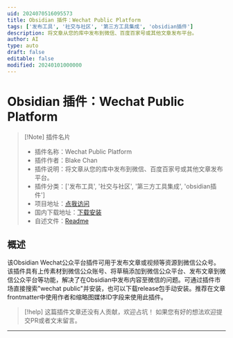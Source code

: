 ```yaml
---
uid: 2024070516095573
title: Obsidian 插件：Wechat Public Platform
tags: ['发布工具', '社交与社区', '第三方工具集成', 'obsidian插件']
description: 将文章从您的库中发布到微信、百度百家号或其他文章发布平台。
author: AI
type: auto
draft: false
editable: false
modified: 20240101000000
---
```


# Obsidian 插件：Wechat Public Platform

> [!Note] 插件名片
> - 插件名称：Wechat Public Platform
> - 插件作者：Blake Chan
> - 插件说明：将文章从您的库中发布到微信、百度百家号或其他文章发布平台。
> - 插件分类：['发布工具', '社交与社区', '第三方工具集成', 'obsidian插件']
> - 项目地址：[点我访问](https://github.com/ai-chen2050/obsidian-wechat-public-platform)
> - 国内下载地址：[下载安装](https://pkmer.cn/products/plugin/pluginMarket/?wechat-public-platform)
> - 自述文件：[Readme](https://ghproxy.net/https://raw.githubusercontent.com/ai-chen2050/obsidian-wechat-public-platform/master/README.md)



## 概述

该Obsidian Wechat公众平台插件可用于发布文章或视频等资源到微信公众号。该插件具有上传素材到微信公众账号、将草稿添加到微信公众平台、发布文章到微信公众平台等功能，解决了在Obsidian中发布内容至微信的问题。可通过插件市场直接搜索"wechat public"并安装，也可以下载release包手动安装。推荐在文章frontmatter中使用作者和缩略图媒体ID字段来使用此插件。


> [!help] 
> 这篇插件文章还没有人贡献，欢迎占坑！
> 如果您有好的想法欢迎提交PR或者文末留言。
> 

---



